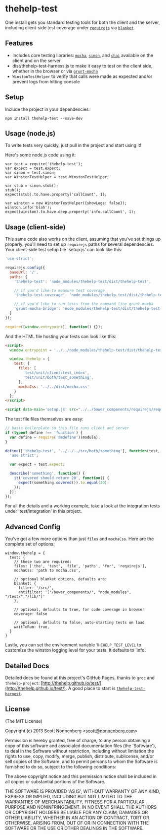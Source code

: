 # thehelp-test

One install gets you standard testing tools for both the client and the server, including client-side test coverage under [`requirejs`](http://requirejs.org/) via [`blanket`](http://blanketjs.org/).

## Features

* Includes core testing libraries: [`mocha`](http://visionmedia.github.io/mocha/), [`sinon`](http://sinonjs.org/), and [`chai`](http://chaijs.com/) available on the client and on the server
* dist/thehelp-test-harness.js to make it easy to test on the client side, whether in the browser or via [`grunt-mocha`](https://github.com/kmiyashiro/grunt-mocha)
* `WinstonTestHelper` to verify that calls were made as expected and/or prevent logs from hitting console

## Setup

Include the project in your dependencies:

```
npm install thehelp-test --save-dev
```

## Usage (node.js)

To write tests very quickly, just pull in the project and start using it!

Here's some node.js code using it:

```
var test = require('thehelp-test');
var expect = test.expect;
var sinon = test.sinon;
var WinstonTestHelper = test.WinstonTestHelper;

var stub = sinon.stub();
stub();
expect(stub).to.have.property('callCount', 1);

var winston = new WinstonTestHelper({showLogs: false});
winston.info('blah');
expect(winston).to.have.deep.property('info.callCount', 1);
```

## Usage (client-side)

This same code also works on the client, assuming that you've set things up properly. you'll need to set up `requirejs` paths for several dependencies. Your client-side test setup file 'setup.js' can look like this:

```javascript
'use strict';

requirejs.config({
  baseUrl: '/',
  paths: {
    'thehelp-test': 'node_modules/thehelp-test/dist/thehelp-test',

    // if you'd like to measure test coverage
    'thehelp-test-coverage': 'node_modules/thehelp-test/dist/thehelp-test-coverage',

    // if you'd like to run tests from the command line grunt-mocha
    'grunt-mocha-bridge': 'node_modules/thehelp-test/dist/thehelp-test-coverage'
  }
});

require([window.entrypoint], function() {});
```

And the HTML file hosting your tests can look like this:

```html
<script>
  window.entrypoint = '../../node_modules/thehelp-test/dist/thehelp-test-harness';

  window.thehelp = {
    test: {
      files: [
        'test/unit/client/test_index',
        'test/unit/both/test_something',
      ],
      mochaCss: '../../dist/mocha.css'
    }
  };
</script>

<script data-main='setup.js' src="../../bower_components/requirejs/require.js"></script>
```

The test file files themselves are easy:

```javascript
// basic boilerplate so this file runs client and server
if (typeof define !== 'function') {
  var define = require('amdefine')(module);
}

define(['thehelp-test', '../../../src/both/something'], function(test, something) {
  'use strict';

  var expect = test.expect;

  describe('something', function() {
    it('covered should return 20', function() {
      expect(something.covered()).to.equal(20);
    });
  });
});
```

For all the details and a working example, take a look at the integration tests under 'test/integration' in this project.

## Advanced Config

You've got a few more options than just `files` and `mochaCss`. Here are the complete set of options:

```
window.thehelp = {
  test: {
    // these two are required:
    files: ['the', 'test', 'file', 'paths', 'for', 'requirejs'],
    mochaCss: 'path to mocha.css',

    // optional blanket options, defaults are:
    blanket: {
      filter: '/src/',
      antifilter: '["/bower_components/", "node_modules", "/test/","/lib/"]'
    },

    // optional, defaults to true, for code coverage in browser
    coverage: false

    // optional, defaults to false, auto-starting tests on load
    waitToRun: true,
  }
}
```

Lastly, you can set the environment variable `THEHELP_TEST_LEVEL` to customize the winston logging level for your tests. It defaults to 'info.'

## Detailed Docs

Detailed docs be found at this project's GitHub Pages, thanks to `groc` and `thehelp-project`: [http://thehelp.github.io/test/](http://thehelp.github.io/test/). A good place to start is [`thehelp-test-harnest`](http://thehelp.github.io/test/src/client/thehelp-test/harness.html).

## License

(The MIT License)

Copyright (c) 2013 Scott Nonnenberg &lt;scott@nonnenberg.com&gt;

Permission is hereby granted, free of charge, to any person obtaining
a copy of this software and associated documentation files (the
'Software'), to deal in the Software without restriction, including
without limitation the rights to use, copy, modify, merge, publish,
distribute, sublicense, and/or sell copies of the Software, and to
permit persons to whom the Software is furnished to do so, subject to
the following conditions:

The above copyright notice and this permission notice shall be
included in all copies or substantial portions of the Software.

THE SOFTWARE IS PROVIDED 'AS IS', WITHOUT WARRANTY OF ANY KIND,
EXPRESS OR IMPLIED, INCLUDING BUT NOT LIMITED TO THE WARRANTIES OF
MERCHANTABILITY, FITNESS FOR A PARTICULAR PURPOSE AND NONINFRINGEMENT.
IN NO EVENT SHALL THE AUTHORS OR COPYRIGHT HOLDERS BE LIABLE FOR ANY
CLAIM, DAMAGES OR OTHER LIABILITY, WHETHER IN AN ACTION OF CONTRACT,
TORT OR OTHERWISE, ARISING FROM, OUT OF OR IN CONNECTION WITH THE
SOFTWARE OR THE USE OR OTHER DEALINGS IN THE SOFTWARE.
